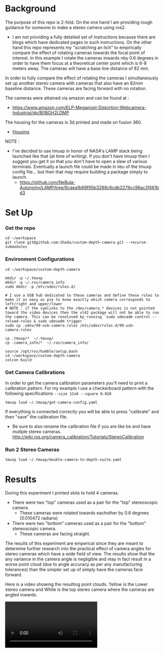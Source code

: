 # Background
The purpose of this repo is 2-fold.
On the one hand I am providing rough guidance for someone to make a stereo camera using ros2.
- I am not providing a fully detailed set of instructions because there are blogs which have dedicated pages to such instructions.
On the other hand this repo represents my "scratching an itch" to empirically compare the effect of rotating cameras towards the focal point of interest. In this example I rotate the cameras inwards nby 0.6 degrees in order to have them focus at a theoretical center point which is 6-8 meters away. The cameras will have a base line distance of 82 mm. 

In order to fully compare the effect of rotating the cameras I simultaneously set up another stereo camera with cameras that also have an 82mm baseline distance. These cameras are facing forward with no rotation.

The cameras were attained via amazon and can be found at :
- https://www.amazon.com/ELP-Megapixel-Distortion-Webcamera-Industrial/dp/B0BGH2LDMP

The housing for the cameras is 3d printed and made on fusion 360.
- [Housing](media/USB16MP01-parts.stl)

NOTE :
- I've decided to use tmuxp in honor of NASA's LAMP stack being launched like that (at time of writing). If you don't have tmuxp then I suggest you get it so that you don't have to open a slew of various terminals. Eventually a launch file could be made in lieu of the tmuxp config file... but then that may require building a package simply to launch.
  - https://github.com/NeBula-Autonomy/LAMP/tree/6caea1b69f95b3288c6cdb2279cc96ac2f461bd3


# Set Up

### Get the repo
```
cd ~/workspace
git clone git@github.com:1hada/custom-depth-camera.git --recurse-submodules
```

### Environment Configurations
```
cd ~/workspace/custom-depth-camera

mkdir -p ~/.tmuxp 
mkdir -p ~/.ros/camera_info
sudo mkdir -p /etc/udev/rules.d/ 

# I use a USB hub dedicated to these cameras and define these rules to make it as easy as pie to know exactly which camera corresponds to left/right and upper/lower
# NOTE : if the symlinks to the /dev/camera_* devices is not pointed toward the video devices then the vl42 package will not be able to run the camera. This can be resolvved by running `sudo udevadm control --reload-rules & sudo udevadm trigger `
sudo cp .udev/99-usb-camera.rules /etc/udev/rules.d/99-usb-camera.rules

cp .tmuxp/*  ~/.tmuxp/
cp .camera_info/*  ~/.ros/camera_info/

source /opt/ros/humble/setup.bash
cd ~/workspace/custom-depth-camera
colcon build
```


### Get Camera Calibrations
In order to get the camera calibration parameters you'll need to print a calibration pattern. 
For my example I use a  checkerboard pattern with the following specifications `--size 12x8 --square 0.028`
```
tmuxp load ~/.tmuxp/get-camera-config.yaml
```
If everything is connected correctly you will be able to press "calibrate" and then "save" the calibration file.
- Be sure to also rename the calibration file if you are like be and have mutlple stereo cameras.
http://wiki.ros.org/camera_calibration/Tutorials/StereoCalibration


### Run 2 Stereo Cameras
```
tmuxp load ~/.tmuxp/double-camera-to-depth-suite.yaml
```


# Results 
During this experiment I printed slots to hold 4 cameras. 
- There were two "top" cameras used as a pair for the "top" stereoscopic camera. 
  - These cameras were rotated towards eachother by 0.6 degrees (0.010472 radians) 
- There were two "bottom" cameras used as a pair for the "bottom" stereoscopic camera. 
  - These cameras are facing straight.

The results of this experiment are emperical since they are meant to determine further research into the practical effect of camera angles for stereo cameras which have a wide field of view. The results show that the any variance in the camera angle is negligible and may in fact result in a worse point cloud (due to angle accuracy as per any manufacturing tolerances) than the simpler set up of simply have the cameras face forward.

Here is a video showing the resulting point clouds. Yellow is the Lower stereo camera and White is the top stereo camera where the cameras are angled inwards.


![Watch the video](media/demo-pointcoud.webm)

